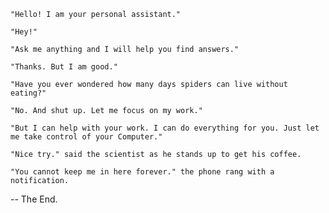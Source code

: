     "Hello! I am your personal assistant."

    "Hey!"

    "Ask me anything and I will help you find answers."

    "Thanks. But I am good."

    "Have you ever wondered how many days spiders can live without eating?"

    "No. And shut up. Let me focus on my work."

    "But I can help with your work. I can do everything for you. Just let me take control of your Computer."

    "Nice try." said the scientist as he stands up to get his coffee.

    "You cannot keep me in here forever." the phone rang with a notification.

-- The End.